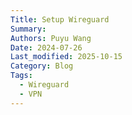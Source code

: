 ```yaml
---
Title: Setup Wireguard
Summary:
Authors: Puyu Wang
Date: 2024-07-26
Last_modified: 2025-10-15
Category: Blog
Tags:
  - Wireguard
  - VPN
---
```




